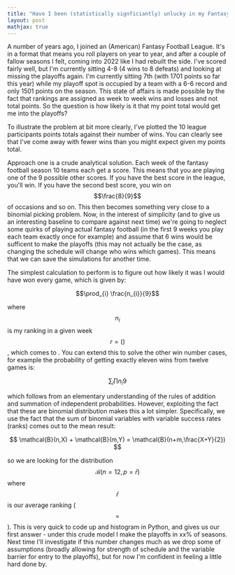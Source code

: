 ```yaml
---
title: "Have I been (statistically signficiantly) unlucky in my Fantasy Football League this year?"
layout: post
mathjax: true
---
```


A number of years ago, I joined an (American) Fantasy Football League. It's in a format that means you roll players on year to year, and after a couple of fallow seasons I 
felt, coming into 2022 like I had rebuilt the side. I've scored fairly well, but I'm currently sitting 4-8 (4 wins to 8 defeats) and looking at missing the playoffs again.
I'm currently sitting 7th (with 1701 points so far this year) while my playoff spot is occupied by a team with a 6-6 record and only 1501 points on the season. This state of affairs is made possible by the fact that rankings are assigned as week to week wins and losses and not total points. So the question is how likely is it that my point 
total would get me into the playoffs?


To illustrate the problem at bit more clearly, I've plotted the 10 league participants points totals against their number of wins. You can clearly see that I've come away with fewer wins than you might expect given my points total.


Approach one is a crude analytical solution. Each week of the fantasy football season 10 teams each get a score. This means that you are playing one of the 9 possible other scores. If you have the best score in the league, you'll win. If you have the second best score, you win on $$\frac{8}{9}$$ of occasions and so on. This then becomes something very close to a binomial picking problem. Now, in the interest of simplicity (and to give us an interesting baseline to compare against next time) we're going to neglect some quirks of playing actual fantasy football (in the first 9 weeks you play each team exactly once for example) and assume that 6 wins would be sufficent to make the playoffs (this may not actually be the case, as changing the schedule will change who wins which games). This means that we can save the simulations for another time.

The simplest calculation to perform is to figure out how likely it was I would have won every game, which is given by:

$$\prod_{i} \frac{n_{i}}{9}$$

where $$ n_{i} $$ is my ranking in a given week $$r = ()$$, which comes to . You can extend this to solve the other win number cases, for example the probability of
getting exactly eleven wins from twelve games is:

$$\sum_{i} \prod{n_{i}}{9}$$

which follows from an elementary understanding of the rules of addition and summation of independent probabilities. However, exploiting the fact that these are binomial
distribution makes this a lot simpler. Specifically, we use the fact that the sum of binomial variables with variable success rates (ranks) comes out to the mean result:


$$ \mathcal{B}(n,X) + \mathcal{B}(m,Y) = \mathcal{B}(n+m,\frac{X+Y}{2})  $$

so we are looking for the distribution $$ \mathcal{B}(n=12,p=\bar{r}) $$ where $$ \bar{r} $$ is our average ranking ($$=$$). This is very quick to code up and histogram in Python, and gives us our first answer - under this crude model I make the playoffs in xx% of seasons. Next time I'll investigate if this number changes much as we drop some of assumptions (broadly allowing for strength of schedule and the variable barrier for entry to the playoffs), but for now I'm confident in feeling a little hard done by.